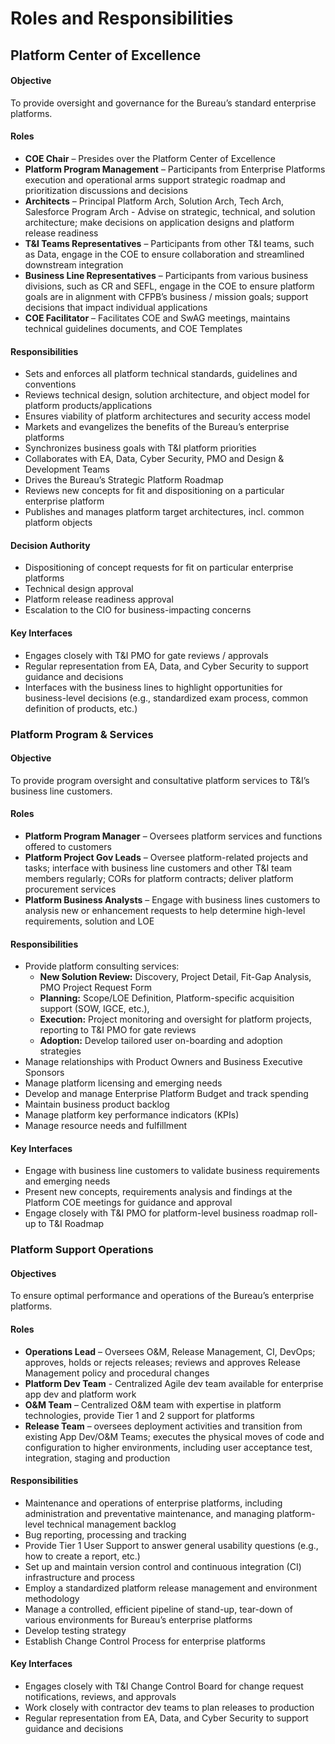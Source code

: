 # Roles and Responsibilities


## Platform Center of Excellence

#### Objective

To provide  oversight and governance for the Bureau’s standard enterprise platforms. 

#### Roles

- **COE Chair** – Presides over the Platform Center of Excellence
- **Platform Program Management** – Participants from Enterprise Platforms execution and operational arms support strategic roadmap and prioritization discussions and decisions
- **Architects** – Principal Platform Arch, Solution Arch, Tech Arch, Salesforce Program Arch  - Advise on strategic, technical, and solution architecture; make decisions on application designs and platform release readiness 
- **T&I Teams Representatives** – Participants from other T&I teams, such as Data, engage in the COE to ensure collaboration and streamlined downstream integration
- **Business Line Representatives** – Participants from various business divisions, such as CR and SEFL, engage in the COE to ensure platform goals are in alignment with CFPB’s business / mission goals; support decisions that impact individual applications 
- **COE Facilitator** – Facilitates COE and SwAG meetings, maintains technical guidelines documents, and COE Templates 

#### Responsibilities

- Sets and enforces all platform technical standards, guidelines and conventions
- Reviews technical design, solution architecture,  and object model for platform products/applications
- Ensures viability of platform architectures and security access model
- Markets and evangelizes the benefits of the Bureau’s enterprise platforms
- Synchronizes business goals with T&I platform priorities  
- Collaborates with EA, Data, Cyber Security, PMO and Design & Development Teams
- Drives the Bureau’s Strategic Platform Roadmap 
- Reviews new concepts for fit and dispositioning on a particular enterprise platform
- Publishes and manages platform target architectures, incl. common platform objects

#### Decision Authority

- Dispositioning of concept requests for fit on particular  enterprise platforms
- Technical design approval
- Platform release readiness approval
- Escalation to the CIO for business-impacting concerns

#### Key Interfaces

- Engages closely with T&I PMO for gate reviews / approvals 
- Regular representation from EA, Data, and Cyber Security to support guidance and decisions
- Interfaces with the business lines to highlight opportunities for business-level decisions (e.g., standardized exam process, common definition of products, etc.) 

### Platform Program & Services

#### Objective

To provide  program oversight and consultative platform services to T&I’s business line customers. 

#### Roles

- **Platform Program Manager** – Oversees platform services and functions offered to customers
- **Platform Project Gov Leads** – Oversee platform-related projects and tasks; interface with business line customers and other T&I team members regularly; CORs for platform contracts; deliver platform procurement services 
- **Platform Business Analysts** – Engage with business lines customers to analysis new or enhancement requests to help determine high-level requirements, solution and LOE

#### Responsibilities

- Provide platform consulting  services:
    - **New Solution Review:** Discovery, Project Detail, Fit-Gap Analysis, PMO Project Request Form
    - **Planning:** Scope/LOE Definition, Platform-specific  acquisition support (SOW, IGCE, etc.), 
    - **Execution:**  Project monitoring and oversight for platform projects, reporting to T&I PMO for gate reviews 
    - **Adoption:**  Develop tailored user on-boarding and adoption strategies
- Manage relationships with Product Owners and Business Executive Sponsors
- Manage platform licensing and emerging needs
- Develop and manage Enterprise Platform Budget and track spending
- Maintain business product backlog 
- Manage platform key performance indicators (KPIs) 
- Manage resource needs and fulfillment

#### Key Interfaces

- Engage with business line customers to validate business requirements and emerging needs 
- Present new concepts, requirements analysis and findings at the Platform COE meetings for  guidance and approval
- Engage closely with T&I PMO for platform-level business roadmap roll-up to T&I Roadmap

### Platform Support Operations

#### Objectives

To ensure optimal performance and operations of the Bureau’s enterprise platforms.

#### Roles

- **Operations Lead** – Oversees O&M, Release Management, CI, DevOps; approves, holds or rejects releases; reviews and approves Release Management policy and procedural changes
- **Platform Dev Team** - Centralized Agile dev team available for enterprise app dev and platform work
- **O&M Team** – Centralized O&M team with expertise in platform technologies, provide Tier 1 and 2 support for platforms
- **Release Team** – oversees deployment activities and transition from existing App Dev/O&M Teams; executes the physical moves of code and configuration to higher environments, including user acceptance test, integration, staging and production

#### Responsibilities

- Maintenance and operations of enterprise platforms, including administration and preventative maintenance, and managing platform-level technical management backlog
- Bug reporting, processing and tracking
- Provide Tier 1 User Support to answer general usability questions (e.g., how to create a report, etc.)
- Set up and maintain version control and continuous integration (CI) infrastructure and process
- Employ a standardized platform release management and environment methodology
- Manage a controlled, efficient pipeline of stand-up, tear-down of various environments for Bureau’s enterprise platforms
- Develop testing  strategy 
- Establish Change Control Process for enterprise platforms

#### Key Interfaces

- Engages closely with T&I Change Control Board for change request notifications, reviews, and approvals
- Work closely with contractor dev teams to plan releases to production 
- Regular representation from EA, Data, and Cyber Security to support guidance and decisions 
